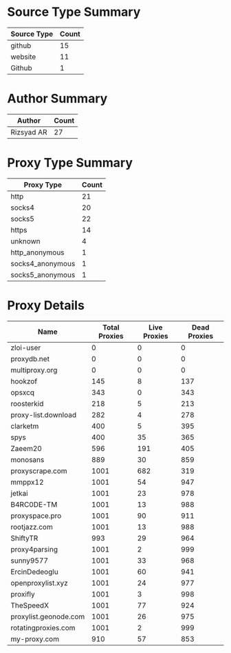 # Source Type Summary

| Source Type | Count |
|-------------|-------|
| github | 15 |
| website | 11 |
| Github | 1 |


# Author Summary

| Author | Count |
|--------|-------|
| Rizsyad AR | 27 |


# Proxy Type Summary

| Proxy Type | Count |
|------------|-------|
| http | 21 |
| socks4 | 20 |
| socks5 | 22 |
| https | 14 |
| unknown | 4 |
| http_anonymous | 1 |
| socks4_anonymous | 1 |
| socks5_anonymous | 1 |


# Proxy Details

| Name | Total Proxies | Live Proxies | Dead Proxies |
|------|---------------|--------------|---------------|
| zloi-user | 0 | 0 | 0 |
| proxydb.net | 0 | 0 | 0 |
| multiproxy.org | 0 | 0 | 0 |
| hookzof | 145 | 8 | 137 |
| opsxcq | 343 | 0 | 343 |
| roosterkid | 218 | 5 | 213 |
| proxy-list.download | 282 | 4 | 278 |
| clarketm | 400 | 5 | 395 |
| spys | 400 | 35 | 365 |
| Zaeem20 | 596 | 191 | 405 |
| monosans | 889 | 30 | 859 |
| proxyscrape.com | 1001 | 682 | 319 |
| mmppx12 | 1001 | 54 | 947 |
| jetkai | 1001 | 23 | 978 |
| B4RC0DE-TM | 1001 | 13 | 988 |
| proxyspace.pro | 1001 | 90 | 911 |
| rootjazz.com | 1001 | 13 | 988 |
| ShiftyTR | 993 | 29 | 964 |
| proxy4parsing | 1001 | 2 | 999 |
| sunny9577 | 1001 | 33 | 968 |
| ErcinDedeoglu | 1001 | 60 | 941 |
| openproxylist.xyz | 1001 | 24 | 977 |
| proxifly | 1001 | 3 | 998 |
| TheSpeedX | 1001 | 77 | 924 |
| proxylist.geonode.com | 1001 | 26 | 975 |
| rotatingproxies.com | 1001 | 2 | 999 |
| my-proxy.com | 910 | 57 | 853 |
